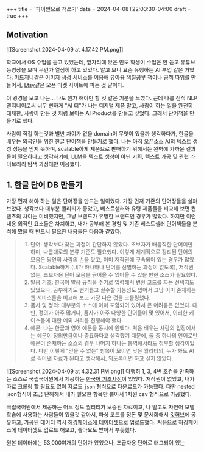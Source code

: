 +++
title = '파이썬으로 책쓰기'
date = 2024-04-08T22:03:30-04:00
draft = true
+++

## Motivation
![[Screenshot 2024-04-09 at 4.17.42 PM.png]]

학교에서 OS 수업을 듣고 있었는데, 앞자리에 앉은 인도 학생이 수업은 안 듣고 유튜브 동영상을 보며 무언가 열심히 하고 있었다. 알고 보니 요즘 유행하는 AI 부업 같은 거였다. [미드저니](https://www.midjourney.com/home)같은 이미지 생성 서비스를 이용해 유아용 색칠공부 책이나 공책 따위를 만들어서, [Etsy](https://www.etsy.com)같은 오픈 마켓 사이트에 파는 것 말이다. 

이 광경을 보고 나는... 나도 뭔가 해야만 할 것 같은 기분을 느꼈다. 근데 나름 전직 NLP 엔지니어로써 너무 뻔하게 "AI 티"가 나는 디지털 제품 말고, 사람이 하는 일을 완전히 대체한, 사람이 만든 것 처럼 보이는 AI Product를 만들고 싶었다. 그래서 단어책을 만들기로 했다.

사람이 직접 하는것과 별반 차이가 없을 domain이 무엇이 있을까 생각하다가, 한글을 배우는 외국인을 위한 한글 단어책을 만들기로 했다. 나는 아직 오픈소스 AI의 텍스트 생성 성능을 믿지 못하며, scalable하게 제품으로 판매하기 위해서는 완벽에 가까운 결과물이 필요하다고 생각하기에, LLM을 텍스트 생성이 아닌 기획, 텍스트 가공 및 관련 라이브러리 탐색 과정에만 이용했다.

## 1. 한글 단어 DB 만들기
가장 먼저 해야 하는 일은 단어장을 만드는 일이었다. 가장 먼저 기존의 단어장들을 살펴보았다. 생각보다 대부분 퀄리티가 좋았고, 베스트셀러와 유령 제품들을 비교해 보면 컨텐츠의 차이는 미비했지만, 그냥 브랜드가 유명한 브랜드인 경우가 많았다. 하지만 이런 내용 외적인 요소들은 차치하고, 내가 공부해 본 경험 및 기존 베스트셀러 단어책들을 분석해 봤을 때 반드시 필요한 내용들은 다음과 같았다.

>1. 단어: 생각보다 찾는 과정이 간단하지 않았다. 초보자가 배움직한 단어여만 하며, 나름대로의 분류 기준도 필요했다. 이렇게 체계적으로 정리된 단어의 모음은 당연히 사람의 손을 탔고, 이미 저작권에 구속되어 있는 경우가 많았다. Scalable하게 (내가 하나하나 단어를 선별하는 과정이 없도록), 저작권 없는, 초보자용 단어 모음을 긁어올 수 있어올 수 있을 만한 소스가 필요했다.
>2. 발음 기호: 한국어 발음 규칙을 수기로 입력해서 변환 코드를 짜는 선택지도 있었으나, 공부하기도 번거롭고 실수할 가능성도 있어서 그냥 이미 존재하는 웹 서비스들을 비교해 보고 가장 나은 것을 크롤링했다.
>3. 품사 및 정의: 대부분의 소스에 이미 포함되어 있어서 큰 어려움은 없었다. 다만, 정의가 아주 많거나, 품사가 아주 다양한 단어들이 몇 있어서, 이러한 케이스들에 대한 예외 처리를 진행해야 했다.
>4. 예문: 나는 한글과 영어 예문을 동시에 원했다. 처음 배우는 사람의 입장에서는 예문이 정의만큼이나 중요하다고 생각했기 때문에, 둘 중 하나의 언어로만 예문이 존재하는 소스의 경우 나머지 하나는 통역해서라도 첨부할 생각이었다. 다만 이렇게 "믿을 수 없는" 항목이 모이면 낮은 퀄리티의, 누가 봐도 AI로 찍어낸 자료가 된다고 생각해서, 되도록이면 하고 싶지 않았다.


![[Screenshot 2024-04-09 at 4.32.31 PM.png]]
다행히 1, 3, 4번 조건을 만족하는 소스로 국립국어원에서 제공하는 [한국어 기초사전](https://krdict.korean.go.kr)이 있었다. 저작권이 없었고, 내가 따로 크롤링 할 필요도 없이 자료도 `json` 형식으로 다운로드가 가능했다. 다만 nested json형식이 조금 난해해서 내가 필요한 항목만 뽑아서 1차원 csv 형식으로 가공했다. 

국립국어원에서 제공하는 어느 정도 퀄리티가 보증된 자료이고, 나 말고도 자연어 모델 학습에 사용하는 사람들이 있을것 같아서, 파싱 코드를 정돈 및 문서화해서 [깃허브](https://github.com/binjang/NIKL-dictionary-parser)에 공유하고, 가공된 데이터 역시 [허깅페이스에 데이터셋](https://huggingface.co/datasets/binjang/NIKL-korean-english-dictionary)으로 업로드했다. 처음으로 허깅페이스에 데이터셋도 업로드 해보고, 좋아요도 받아서 뿌듯했다.

원본 데이터에는 53,000여개의 단어가 있었으나, 초급자용 단어로 태그되어 있는 